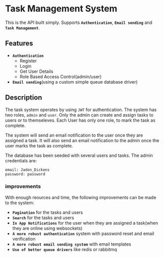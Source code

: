 # Task Management System
This is the API built simply. Supports **`Authentication`**, **`Email sending`** and **`Task Management`**.

## Features
- **`Authentication`**
  - Register
  - Login
  - Get User Details
  - Role Based Access Control(admin/user)
- **`Email sending`**(using a custom simple queue database driver)

## Description
The task system operates by using `JWT` for authentication. The system has two roles, `admin` and `user`. Only the admin can create and assign tasks to users or to themseleves. Each User has only one role, to mark the task as complete. 

The system will send an email notification to the user once they are assigned a task. It will also send an email notification to the admin once the user marks the task as complete.

The database has been seeded with several users and tasks. The admin credentials are:
```
email: Jadon_Dickens
password: password
```

### improvements
With enough reources and time, the following improvements can be made to the system:

- **`Pagination`** for the tasks and users
- **`Search`** for the tasks and users
- **`In App Notifications`** for the user when they are assigned a task(when they are online using websockets)
- **`A more robust authentication`** system with password reset and email verification
- **`A more robust email sending system`** with email templates
- **`Use of better queue drivers`** like redis or rabbitmq